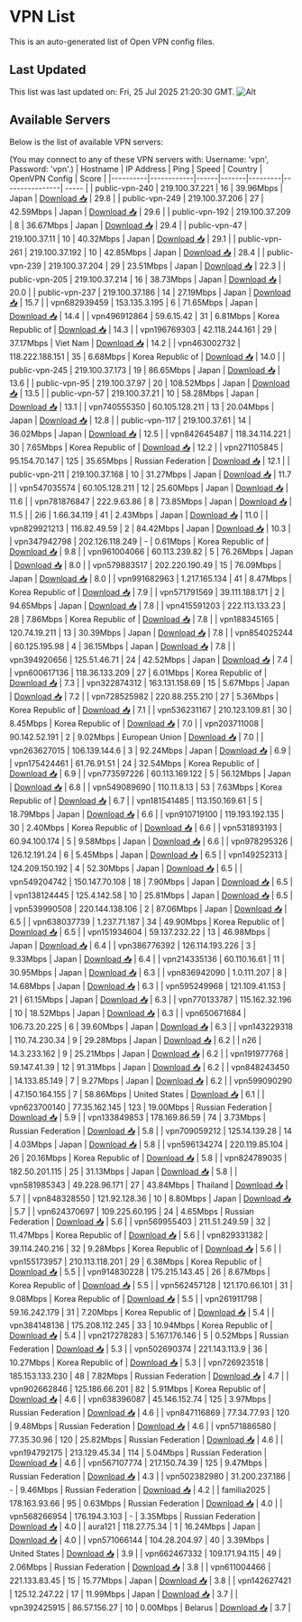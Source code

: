# VPN List

This is an auto-generated list of Open VPN config files.

## Last Updated

This list was last updated on: Fri, 25 Jul 2025 21:20:30 GMT.
![Alt](https://repobeats.axiom.co/api/embed/186b98318ef1479477931607c1ad7d823f12451f.svg "Repobeats analytics image")

## Available Servers

Below is the list of available VPN servers:

(You may connect to any of these VPN servers with: Username: 'vpn', Password: 'vpn'.)
| Hostname | IP Address | Ping | Speed | Country | OpenVPN Config | Score |
|----------|------------|------|-------|---------|----------------| ----- |
| public-vpn-240 | 219.100.37.221 | 16 | 39.96Mbps | Japan | [Download 📥](./configs/server_0_JP.ovpn) | 29.8 |
| public-vpn-249 | 219.100.37.206 | 27 | 42.59Mbps | Japan | [Download 📥](./configs/server_1_JP.ovpn) | 29.6 |
| public-vpn-192 | 219.100.37.209 | 8 | 36.67Mbps | Japan | [Download 📥](./configs/server_2_JP.ovpn) | 29.4 |
| public-vpn-47 | 219.100.37.11 | 10 | 40.32Mbps | Japan | [Download 📥](./configs/server_3_JP.ovpn) | 29.1 |
| public-vpn-261 | 219.100.37.192 | 10 | 42.85Mbps | Japan | [Download 📥](./configs/server_4_JP.ovpn) | 28.4 |
| public-vpn-239 | 219.100.37.204 | 29 | 23.51Mbps | Japan | [Download 📥](./configs/server_5_JP.ovpn) | 22.3 |
| public-vpn-205 | 219.100.37.214 | 16 | 38.73Mbps | Japan | [Download 📥](./configs/server_6_JP.ovpn) | 20.0 |
| public-vpn-237 | 219.100.37.186 | 14 | 27.19Mbps | Japan | [Download 📥](./configs/server_7_JP.ovpn) | 15.7 |
| vpn682939459 | 153.135.3.195 | 6 | 71.65Mbps | Japan | [Download 📥](./configs/server_8_JP.ovpn) | 14.4 |
| vpn496912864 | 59.6.15.42 | 31 | 6.81Mbps | Korea Republic of | [Download 📥](./configs/server_9_KR.ovpn) | 14.3 |
| vpn196769303 | 42.118.244.161 | 29 | 37.17Mbps | Viet Nam | [Download 📥](./configs/server_10_VN.ovpn) | 14.2 |
| vpn463002732 | 118.222.188.151 | 35 | 6.68Mbps | Korea Republic of | [Download 📥](./configs/server_11_KR.ovpn) | 14.0 |
| public-vpn-245 | 219.100.37.173 | 19 | 86.65Mbps | Japan | [Download 📥](./configs/server_12_JP.ovpn) | 13.6 |
| public-vpn-95 | 219.100.37.97 | 20 | 108.52Mbps | Japan | [Download 📥](./configs/server_13_JP.ovpn) | 13.5 |
| public-vpn-57 | 219.100.37.21 | 10 | 58.28Mbps | Japan | [Download 📥](./configs/server_14_JP.ovpn) | 13.1 |
| vpn740555350 | 60.105.128.211 | 13 | 20.04Mbps | Japan | [Download 📥](./configs/server_15_JP.ovpn) | 12.8 |
| public-vpn-117 | 219.100.37.61 | 14 | 36.02Mbps | Japan | [Download 📥](./configs/server_16_JP.ovpn) | 12.5 |
| vpn842645487 | 118.34.114.221 | 30 | 7.65Mbps | Korea Republic of | [Download 📥](./configs/server_17_KR.ovpn) | 12.2 |
| vpn271105845 | 95.154.70.147 | 125 | 35.65Mbps | Russian Federation | [Download 📥](./configs/server_18_RU.ovpn) | 12.1 |
| public-vpn-211 | 219.100.37.168 | 10 | 31.27Mbps | Japan | [Download 📥](./configs/server_19_JP.ovpn) | 11.7 |
| vpn547035574 | 60.105.128.211 | 12 | 25.60Mbps | Japan | [Download 📥](./configs/server_20_JP.ovpn) | 11.6 |
| vpn781876847 | 222.9.63.86 | 8 | 73.85Mbps | Japan | [Download 📥](./configs/server_21_JP.ovpn) | 11.5 |
| 2i6 | 1.66.34.119 | 41 | 2.43Mbps | Japan | [Download 📥](./configs/server_22_JP.ovpn) | 11.0 |
| vpn829921213 | 116.82.49.59 | 2 | 84.42Mbps | Japan | [Download 📥](./configs/server_23_JP.ovpn) | 10.3 |
| vpn347942798 | 202.126.118.249 | - | 0.61Mbps | Korea Republic of | [Download 📥](./configs/server_24_KR.ovpn) | 9.8 |
| vpn961004066 | 60.113.239.82 | 5 | 76.26Mbps | Japan | [Download 📥](./configs/server_25_JP.ovpn) | 8.0 |
| vpn579883517 | 202.220.190.49 | 15 | 76.09Mbps | Japan | [Download 📥](./configs/server_26_JP.ovpn) | 8.0 |
| vpn991682963 | 1.217.165.134 | 41 | 8.47Mbps | Korea Republic of | [Download 📥](./configs/server_27_KR.ovpn) | 7.9 |
| vpn571791569 | 39.111.188.171 | 2 | 94.65Mbps | Japan | [Download 📥](./configs/server_28_JP.ovpn) | 7.8 |
| vpn415591203 | 222.113.133.23 | 28 | 7.86Mbps | Korea Republic of | [Download 📥](./configs/server_29_KR.ovpn) | 7.8 |
| vpn188345165 | 120.74.19.211 | 13 | 30.39Mbps | Japan | [Download 📥](./configs/server_30_JP.ovpn) | 7.8 |
| vpn854025244 | 60.125.195.98 | 4 | 36.15Mbps | Japan | [Download 📥](./configs/server_31_JP.ovpn) | 7.8 |
| vpn394920656 | 125.51.46.71 | 24 | 42.52Mbps | Japan | [Download 📥](./configs/server_32_JP.ovpn) | 7.4 |
| vpn600617136 | 118.36.133.209 | 27 | 6.01Mbps | Korea Republic of | [Download 📥](./configs/server_33_KR.ovpn) | 7.3 |
| vpn322874312 | 163.131.158.69 | 15 | 5.67Mbps | Japan | [Download 📥](./configs/server_34_JP.ovpn) | 7.2 |
| vpn728525982 | 220.88.255.210 | 27 | 5.36Mbps | Korea Republic of | [Download 📥](./configs/server_35_KR.ovpn) | 7.1 |
| vpn536231167 | 210.123.109.81 | 30 | 8.45Mbps | Korea Republic of | [Download 📥](./configs/server_36_KR.ovpn) | 7.0 |
| vpn203711008 | 90.142.52.191 | 2 | 9.02Mbps | European Union | [Download 📥](./configs/server_37_EU.ovpn) | 7.0 |
| vpn263627015 | 106.139.144.6 | 3 | 92.24Mbps | Japan | [Download 📥](./configs/server_38_JP.ovpn) | 6.9 |
| vpn175424461 | 61.76.91.51 | 24 | 32.54Mbps | Korea Republic of | [Download 📥](./configs/server_39_KR.ovpn) | 6.9 |
| vpn773597226 | 60.113.169.122 | 5 | 56.12Mbps | Japan | [Download 📥](./configs/server_40_JP.ovpn) | 6.8 |
| vpn549089690 | 110.11.8.13 | 53 | 7.63Mbps | Korea Republic of | [Download 📥](./configs/server_41_KR.ovpn) | 6.7 |
| vpn181541485 | 113.150.169.61 | 5 | 18.79Mbps | Japan | [Download 📥](./configs/server_42_JP.ovpn) | 6.6 |
| vpn910719100 | 119.193.192.135 | 30 | 2.40Mbps | Korea Republic of | [Download 📥](./configs/server_43_KR.ovpn) | 6.6 |
| vpn531893193 | 60.94.100.174 | 5 | 9.58Mbps | Japan | [Download 📥](./configs/server_44_JP.ovpn) | 6.6 |
| vpn978295326 | 126.12.191.24 | 6 | 5.45Mbps | Japan | [Download 📥](./configs/server_45_JP.ovpn) | 6.5 |
| vpn149252313 | 124.209.150.192 | 4 | 52.30Mbps | Japan | [Download 📥](./configs/server_46_JP.ovpn) | 6.5 |
| vpn549204742 | 150.147.70.108 | 18 | 7.90Mbps | Japan | [Download 📥](./configs/server_47_JP.ovpn) | 6.5 |
| vpn138124445 | 125.4.142.58 | 10 | 25.81Mbps | Japan | [Download 📥](./configs/server_48_JP.ovpn) | 6.5 |
| vpn539990508 | 220.144.138.106 | 2 | 87.06Mbps | Japan | [Download 📥](./configs/server_49_JP.ovpn) | 6.5 |
| vpn638037739 | 1.237.71.187 | 34 | 49.90Mbps | Korea Republic of | [Download 📥](./configs/server_50_KR.ovpn) | 6.5 |
| vpn151934604 | 59.137.232.22 | 13 | 46.98Mbps | Japan | [Download 📥](./configs/server_51_JP.ovpn) | 6.4 |
| vpn386776392 | 126.114.193.226 | 3 | 9.33Mbps | Japan | [Download 📥](./configs/server_52_JP.ovpn) | 6.4 |
| vpn214335136 | 60.110.16.61 | 11 | 30.95Mbps | Japan | [Download 📥](./configs/server_53_JP.ovpn) | 6.3 |
| vpn836942090 | 1.0.111.207 | 8 | 14.68Mbps | Japan | [Download 📥](./configs/server_54_JP.ovpn) | 6.3 |
| vpn595249968 | 121.109.41.153 | 21 | 61.15Mbps | Japan | [Download 📥](./configs/server_55_JP.ovpn) | 6.3 |
| vpn770133787 | 115.162.32.196 | 10 | 18.52Mbps | Japan | [Download 📥](./configs/server_56_JP.ovpn) | 6.3 |
| vpn650671684 | 106.73.20.225 | 6 | 39.60Mbps | Japan | [Download 📥](./configs/server_57_JP.ovpn) | 6.3 |
| vpn143229318 | 110.74.230.34 | 9 | 29.28Mbps | Japan | [Download 📥](./configs/server_58_JP.ovpn) | 6.2 |
| n26 | 14.3.233.162 | 9 | 25.21Mbps | Japan | [Download 📥](./configs/server_59_JP.ovpn) | 6.2 |
| vpn191977768 | 59.147.41.39 | 12 | 91.31Mbps | Japan | [Download 📥](./configs/server_60_JP.ovpn) | 6.2 |
| vpn848243450 | 14.133.85.149 | 7 | 9.27Mbps | Japan | [Download 📥](./configs/server_61_JP.ovpn) | 6.2 |
| vpn599090290 | 47.150.164.155 | 7 | 58.86Mbps | United States | [Download 📥](./configs/server_62_US.ovpn) | 6.1 |
| vpn623700140 | 77.35.162.145 | 123 | 19.00Mbps | Russian Federation | [Download 📥](./configs/server_63_RU.ovpn) | 5.9 |
| vpn133849853 | 178.169.86.59 | 74 | 3.73Mbps | Russian Federation | [Download 📥](./configs/server_64_RU.ovpn) | 5.8 |
| vpn709059212 | 125.14.139.28 | 14 | 4.03Mbps | Japan | [Download 📥](./configs/server_65_JP.ovpn) | 5.8 |
| vpn596134274 | 220.119.85.104 | 26 | 20.16Mbps | Korea Republic of | [Download 📥](./configs/server_66_KR.ovpn) | 5.8 |
| vpn824789035 | 182.50.201.115 | 25 | 31.13Mbps | Japan | [Download 📥](./configs/server_67_JP.ovpn) | 5.8 |
| vpn581985343 | 49.228.96.171 | 27 | 43.84Mbps | Thailand | [Download 📥](./configs/server_68_TH.ovpn) | 5.7 |
| vpn848328550 | 121.92.128.36 | 10 | 8.80Mbps | Japan | [Download 📥](./configs/server_69_JP.ovpn) | 5.7 |
| vpn624370697 | 109.225.60.195 | 24 | 4.65Mbps | Russian Federation | [Download 📥](./configs/server_70_RU.ovpn) | 5.6 |
| vpn569955403 | 211.51.249.59 | 32 | 11.47Mbps | Korea Republic of | [Download 📥](./configs/server_71_KR.ovpn) | 5.6 |
| vpn829331382 | 39.114.240.216 | 32 | 9.28Mbps | Korea Republic of | [Download 📥](./configs/server_72_KR.ovpn) | 5.6 |
| vpn155173957 | 210.113.118.201 | 29 | 6.38Mbps | Korea Republic of | [Download 📥](./configs/server_73_KR.ovpn) | 5.5 |
| vpn914830228 | 175.215.143.45 | 26 | 8.67Mbps | Korea Republic of | [Download 📥](./configs/server_74_KR.ovpn) | 5.5 |
| vpn562457128 | 121.170.66.101 | 31 | 9.08Mbps | Korea Republic of | [Download 📥](./configs/server_75_KR.ovpn) | 5.5 |
| vpn261911798 | 59.16.242.179 | 31 | 7.20Mbps | Korea Republic of | [Download 📥](./configs/server_76_KR.ovpn) | 5.4 |
| vpn384148136 | 175.208.112.245 | 33 | 10.94Mbps | Korea Republic of | [Download 📥](./configs/server_77_KR.ovpn) | 5.4 |
| vpn217278283 | 5.167.176.146 | 5 | 0.52Mbps | Russian Federation | [Download 📥](./configs/server_78_RU.ovpn) | 5.3 |
| vpn502690374 | 221.143.113.9 | 36 | 10.27Mbps | Korea Republic of | [Download 📥](./configs/server_79_KR.ovpn) | 5.3 |
| vpn726923518 | 185.153.133.230 | 48 | 7.82Mbps | Russian Federation | [Download 📥](./configs/server_80_RU.ovpn) | 4.7 |
| vpn902662846 | 125.186.66.201 | 82 | 5.91Mbps | Korea Republic of | [Download 📥](./configs/server_81_KR.ovpn) | 4.6 |
| vpn638396087 | 45.146.152.74 | 125 | 3.97Mbps | Russian Federation | [Download 📥](./configs/server_82_RU.ovpn) | 4.6 |
| vpn847116869 | 77.34.77.93 | 120 | 9.48Mbps | Russian Federation | [Download 📥](./configs/server_83_RU.ovpn) | 4.6 |
| vpn571886580 | 77.35.30.96 | 120 | 25.82Mbps | Russian Federation | [Download 📥](./configs/server_84_RU.ovpn) | 4.6 |
| vpn194792175 | 213.129.45.34 | 114 | 5.04Mbps | Russian Federation | [Download 📥](./configs/server_85_RU.ovpn) | 4.6 |
| vpn567107774 | 217.150.74.39 | 125 | 9.47Mbps | Russian Federation | [Download 📥](./configs/server_86_RU.ovpn) | 4.3 |
| vpn502382980 | 31.200.237.186 | - | 9.46Mbps | Russian Federation | [Download 📥](./configs/server_87_RU.ovpn) | 4.2 |
| familia2025 | 178.163.93.66 | 95 | 0.63Mbps | Russian Federation | [Download 📥](./configs/server_88_RU.ovpn) | 4.0 |
| vpn568266954 | 176.194.3.103 | - | 3.35Mbps | Russian Federation | [Download 📥](./configs/server_89_RU.ovpn) | 4.0 |
| aura121 | 118.27.75.34 | 1 | 16.24Mbps | Japan | [Download 📥](./configs/server_90_JP.ovpn) | 4.0 |
| vpn571066144 | 104.28.204.97 | 40 | 3.39Mbps | United States | [Download 📥](./configs/server_91_US.ovpn) | 3.9 |
| vpn662467332 | 109.171.94.115 | 49 | 2.06Mbps | Russian Federation | [Download 📥](./configs/server_92_RU.ovpn) | 3.8 |
| vpn611004466 | 221.133.83.45 | 15 | 15.77Mbps | Japan | [Download 📥](./configs/server_93_JP.ovpn) | 3.8 |
| vpn142627421 | 125.12.247.22 | 17 | 11.99Mbps | Japan | [Download 📥](./configs/server_94_JP.ovpn) | 3.7 |
| vpn392425915 | 86.57.156.27 | 10 | 0.00Mbps | Belarus | [Download 📥](./configs/server_95_BY.ovpn) | 3.7 |
